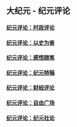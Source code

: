 ## 大纪元 - 纪元评论

#### [纪元评论：时政评论](indexes/nsc1025/README.md?06020330)
#### [纪元评论：以史为鉴](indexes/nsc1028/README.md?06020330)
#### [纪元评论：感悟随笔](indexes/nsc1035/README.md?06020330)
#### [纪元评论：纪元特稿](indexes/nsc424/README.md?06020330)
#### [纪元评论：财经评论](indexes/nsc1026/README.md?06020330)
#### [纪元评论：自由广场](indexes/nsc993/README.md?06020330)
#### [纪元评论：纪元社论](indexes/nsc422/README.md?06020330)
